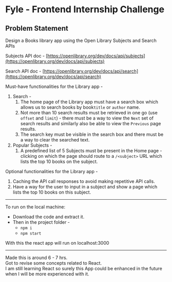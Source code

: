 # Fyle - Frontend Internship Challenge

## Problem Statement

Design a Books library app using the Open Library Subjects and Search APIs

Subjects API doc - [https://openlibrary.org/dev/docs/api/subjects](https://openlibrary.org/dev/docs/api/subjects)

Search API doc - [https://openlibrary.org/dev/docs/api/search](https://openlibrary.org/dev/docs/api/search)

Must-have functionalities for the Library app -

1. Search - 
    1. The home page of the Library app must have a search box which allows us to search books by book`title` or `author` name.
    2. Not more than 10 search results must be retrieved in one go (use `offset` and `limit`) - there must be a way to view the `Next` set of search results and similarly also be able to view the `Previous` page results.
    3. The search key must be visible in the search box and there must be a way to clear the searched text.
2. Popular Subjects - 
    1. A predefined list of 5 Subjects must be present in the Home page - clicking on which the page should route to a `/<subject>` URL which lists the top 10 books on the subject.

Optional functionalities for the Library app - 

1. Caching the API call responses to avoid making repetitive API calls.
2. Have a way for the user to input in a subject and show a page which lists the top 10 books on this subject.

---

To run on the local machine:<br>
- Download the code and extract it.
- Then in the project folder -
    * `npm i`
    * `npm start`

With this the react app will run on localhost:3000

---

Made this is around 6 - 7 hrs.<br>
Got to revise some concepts related to React.<br>
I am still learning React so surely this App could be enhanced in the future when I will be more experienced with it.
